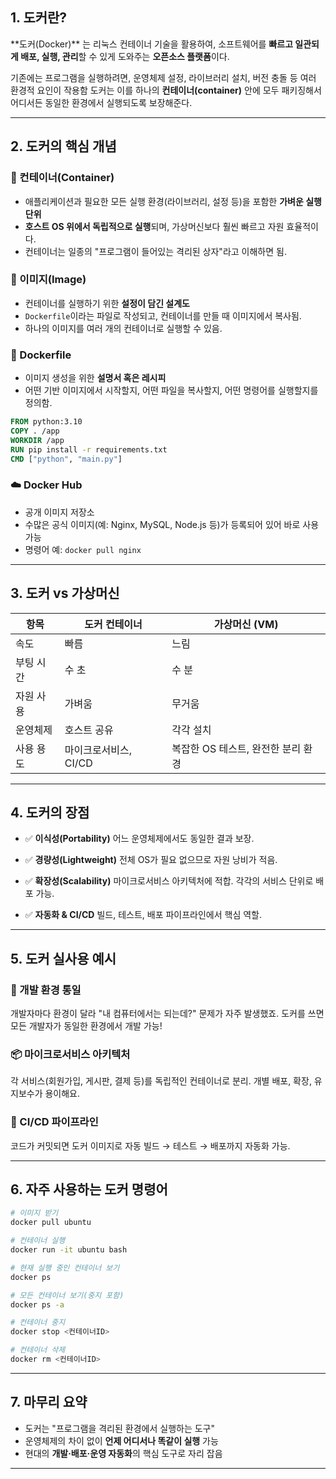 
## 1. 도커란?

\*\*도커(Docker)\*\* 는 리눅스 컨테이너 기술을 활용하여, 소프트웨어를 **빠르고 일관되게 배포, 실행, 관리**할 수 있게 도와주는 **오픈소스 플랫폼**이다.

기존에는 프로그램을 실행하려면, 운영체제 설정, 라이브러리 설치, 버전 충돌 등 여러 환경적 요인이 작용함
도커는 이를 하나의 **컨테이너(container)** 안에 모두 패키징해서 어디서든 동일한 환경에서 실행되도록 보장해준다.

---

## 2. 도커의 핵심 개념

### 🧱 컨테이너(Container)

* 애플리케이션과 필요한 모든 실행 환경(라이브러리, 설정 등)을 포함한 **가벼운 실행 단위**
* **호스트 OS 위에서 독립적으로 실행**되며, 가상머신보다 훨씬 빠르고 자원 효율적이다.
* 컨테이너는 일종의 "프로그램이 들어있는 격리된 상자"라고 이해하면 됨.

### 📸 이미지(Image)

* 컨테이너를 실행하기 위한 **설정이 담긴 설계도**
* `Dockerfile`이라는 파일로 작성되고, 컨테이너를 만들 때 이미지에서 복사됨.
* 하나의 이미지를 여러 개의 컨테이너로 실행할 수 있음.

### 🧾 Dockerfile

* 이미지 생성을 위한 **설명서 혹은 레시피**
* 어떤 기반 이미지에서 시작할지, 어떤 파일을 복사할지, 어떤 명령어를 실행할지를 정의함.

```dockerfile
FROM python:3.10
COPY . /app
WORKDIR /app
RUN pip install -r requirements.txt
CMD ["python", "main.py"]
```

### ☁️ Docker Hub

* 공개 이미지 저장소
* 수많은 공식 이미지(예: Nginx, MySQL, Node.js 등)가 등록되어 있어 바로 사용 가능
* 명령어 예: `docker pull nginx`

---

## 3. 도커 vs 가상머신

| 항목    | 도커 컨테이너        | 가상머신 (VM)             |
| ----- | -------------- | --------------------- |
| 속도    | 빠름             | 느림                    |
| 부팅 시간 | 수 초            | 수 분                   |
| 자원 사용 | 가벼움            | 무거움                   |
| 운영체제  | 호스트 공유         | 각각 설치                 |
| 사용 용도 | 마이크로서비스, CI/CD | 복잡한 OS 테스트, 완전한 분리 환경 |

---

## 4. 도커의 장점

* ✅ **이식성(Portability)**
  어느 운영체제에서도 동일한 결과 보장.

* ✅ **경량성(Lightweight)**
  전체 OS가 필요 없으므로 자원 낭비가 적음.

* ✅ **확장성(Scalability)**
  마이크로서비스 아키텍처에 적합. 각각의 서비스 단위로 배포 가능.

* ✅ **자동화 & CI/CD**
  빌드, 테스트, 배포 파이프라인에서 핵심 역할.

---

## 5. 도커 실사용 예시

### 🎯 개발 환경 통일

개발자마다 환경이 달라 "내 컴퓨터에서는 되는데?" 문제가 자주 발생했죠.
도커를 쓰면 모든 개발자가 동일한 환경에서 개발 가능!

### 📦 마이크로서비스 아키텍처

각 서비스(회원가입, 게시판, 결제 등)를 독립적인 컨테이너로 분리.
개별 배포, 확장, 유지보수가 용이해요.

### 🔄 CI/CD 파이프라인

코드가 커밋되면 도커 이미지로 자동 빌드 → 테스트 → 배포까지 자동화 가능.

---

## 6. 자주 사용하는 도커 명령어

```bash
# 이미지 받기
docker pull ubuntu

# 컨테이너 실행
docker run -it ubuntu bash

# 현재 실행 중인 컨테이너 보기
docker ps

# 모든 컨테이너 보기(중지 포함)
docker ps -a

# 컨테이너 중지
docker stop <컨테이너ID>

# 컨테이너 삭제
docker rm <컨테이너ID>
```

---

## 7. 마무리 요약

* 도커는 "프로그램을 격리된 환경에서 실행하는 도구"
* 운영체제의 차이 없이 **언제 어디서나 똑같이 실행** 가능
* 현대의 **개발·배포·운영 자동화**의 핵심 도구로 자리 잡음

---
